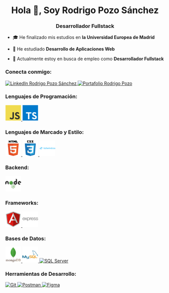 <h1 align="center">Hola 👋, Soy Rodrigo Pozo Sánchez</h1>
<h3 align="center">Desarrollador Fullstack</h3>

- 🎓 He finalizado mis estudios en **la Universidad Europea de Madrid**

- 📘 He estudiado **Desarrollo de Aplicaciones Web**

- 💼 Actualmente estoy en busca de empleo como **Desarrollador Fullstack**

<h3 align="left">Conecta conmigo:</h3>
<p align="left">
  <a href="https://linkedin.com/in/rodrigopozosanchez" target="_blank">
    <img align="center" src="https://raw.githubusercontent.com/rahuldkjain/github-profile-readme-generator/master/src/images/icons/Social/linked-in-alt.svg" alt="LinkedIn Rodrigo Pozo Sánchez" height="50" width="50" />
  </a>
  <a href="https://comfy-custard-75de09.netlify.app" target="_blank">
    <img align="center" src="https://blogger.googleusercontent.com/img/b/R29vZ2xl/AVvXsEg4jM_6hCsjRMyEhiuSETKHwGqk265I3GzDrPAH37VaB_fbeteV3qXpN8TEAVukXS-dcIKSHG-dJE_hyphenhyphenAjXsEHb_oHh7QF5OdfoDiI-6mPHECn30VBVVeblqCS9cp_5yqtK5150iBxN614NcvGPkU-raUqU2qE734-rcRZ-HtFIkiXHN7TJH-rakeESPr-9/s320/4288584andbusinessfinancepersonalportfolioprofileresume-115772_115741.png" alt="Portafolio Rodrigo Pozo" height="50" width="50" />
  </a>
</p>

<h3 align="left">Lenguajes de Programación:</h3>
<p align="left">
  <a href="https://developer.mozilla.org/es/docs/Web/JavaScript" target="_blank">
    <img src="https://raw.githubusercontent.com/devicons/devicon/master/icons/javascript/javascript-original.svg" alt="JavaScript" width="50" height="50" />
  </a>
  <a href="https://www.typescriptlang.org/" target="_blank">
    <img src="https://raw.githubusercontent.com/devicons/devicon/master/icons/typescript/typescript-original.svg" alt="TypeScript" width="50" height="50" />
  </a>
</p>

<h3 align="left">Lenguajes de Marcado y Estilo:</h3>
<p align="left">
  <a href="https://www.w3.org/html/" target="_blank">
    <img src="https://raw.githubusercontent.com/devicons/devicon/master/icons/html5/html5-original-wordmark.svg" alt="HTML5" width="50" height="50" />
  </a>
  <a href="https://www.w3schools.com/css/" target="_blank">
    <img src="https://raw.githubusercontent.com/devicons/devicon/master/icons/css3/css3-original-wordmark.svg" alt="CSS3" width="50" height="50" />
  </a>
  <a href="https://tailwindcss.com/" target="_blank">
    <img src="https://raw.githubusercontent.com/devicons/devicon/master/icons/tailwindcss/tailwindcss-plain-wordmark.svg" alt="Tailwind CSS" width="50" height="50" />
  </a>
</p>

<h3 align="left">Backend:</h3>
<p align="left">
  <a href="https://nodejs.org/" target="_blank">
    <img src="https://raw.githubusercontent.com/devicons/devicon/master/icons/nodejs/nodejs-original-wordmark.svg" alt="Node.js" width="50" height="50" />
  </a>
</p>

<h3 align="left">Frameworks:</h3>
<p align="left">
  <a href="https://angular.io/" target="_blank">
    <img src="https://raw.githubusercontent.com/devicons/devicon/master/icons/angularjs/angularjs-original.svg" alt="Angular" width="50" height="50" />
  </a>
  <a href="https://expressjs.com/" target="_blank">
    <img src="https://raw.githubusercontent.com/devicons/devicon/master/icons/express/express-original-wordmark.svg" alt="Express" width="50" height="50" />
  </a>
</p>

<h3 align="left">Bases de Datos:</h3>
<p align="left">
  <a href="https://www.mongodb.com/" target="_blank">
    <img src="https://raw.githubusercontent.com/devicons/devicon/master/icons/mongodb/mongodb-original-wordmark.svg" alt="MongoDB" width="50" height="50" />
  </a>
  <a href="https://www.mysql.com/" target="_blank">
    <img src="https://raw.githubusercontent.com/devicons/devicon/master/icons/mysql/mysql-original-wordmark.svg" alt="MySQL" width="50" height="50" />
  </a>
  <a href="https://www.microsoft.com/en-us/sql-server" target="_blank">
    <img src="https://www.svgrepo.com/show/303229/microsoft-sql-server-logo.svg" alt="SQL Server" width="50" height="50" />
  </a>
</p>

<h3 align="left">Herramientas de Desarrollo:</h3>
<p align="left">
  <a href="https://git-scm.com/" target="_blank">
    <img src="https://www.vectorlogo.zone/logos/git-scm/git-scm-icon.svg" alt="Git" width="50" height="50" />
  </a>
  <a href="https://postman.com" target="_blank">
    <img src="https://www.vectorlogo.zone/logos/getpostman/getpostman-icon.svg" alt="Postman" width="50" height="50" />
  </a>
  <a href="https://www.figma.com/" target="_blank">
    <img src="https://www.vectorlogo.zone/logos/figma/figma-icon.svg" alt="Figma" width="50" height="50" />
  </a>
</p>
